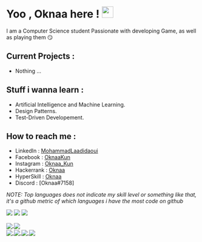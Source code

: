 # Yoo , Oknaa here ! <img src="https://raw.githubusercontent.com/MartinHeinz/MartinHeinz/master/wave.gif" width="30px">

I am a Computer Science student Passionate with developing Game, as well as playing them 😏

## Current Projects : 
 - Nothing ...

## Stuff i wanna learn : 
- Artificial Intelligence and Machine Learning.
- Design Patterns.
- Test-Driven Developement.

## How to reach me :
- LinkedIn : [MohammadLaadidaoui](https://www.linkedin.com/in/mohammadlaadidaoui/) <br>
- Facebook : [OknaaKun](https://www.facebook.com/OknaaKun/) <br>
- Instagram : [Oknaa_Kun](https://www.instagram.com/oknaa_kun/) <br>
- Hackerrank : [Oknaa](https://www.hackerrank.com/Oknaa) <br>
- HyperSkill : [Oknaa](https://hyperskill.org/profile/70430298) <br>
- Discord : [Oknaa#7158]<br>

*NOTE: Top languages does not indicate my skill level or something like that, it's a github metric of which languages i have the most code on github*
<br>
<p align="center">
 
 ![](https://img.shields.io/badge/IDE-IntellijIDEA-informational?style=flat&logo=<LOGO_NAME>&logoColor=white&color=critical)
 ![](https://img.shields.io/badge/GameEngine-Unity-informational?style=flat&logo=/Images/unity.svg&logoColor=white&color=lightgrey)
 ![](https://img.shields.io/badge/Preferred_Language-English-informational?style=flat&logo=/Images/unity.svg&logoColor=white&color=green)
<br>

 <a href="https://github.com/joknaa">
   <img align="center" src="https://github-readme-stats.vercel.app/api/top-langs/?username=joknaa&langs_count=7&layout=compact&hide=ShaderLab,hlsl&theme=material-palenight" />
 </a>
 
<a href="https://github.com/joknaa">
  <img align="center" src="https://github-readme-stats.vercel.app/api?username=joknaa&hide_title=true&show_icons=true&theme=material-palenight" />
</a>
<br>
<a href="https://github.com/Joknaa/Multimedia_Library">
  <img align="center" src="https://github-readme-stats.vercel.app/api/pin/?username=joknaa&repo=Multimedia_Library&theme=material-palenight" />
</a>
<a href="https://github.com/Joknaa/Ookun-s_Adventure">
  <img align="center" src="https://github-readme-stats.vercel.app/api/pin/?username=joknaa&repo=Ookun-s_Adventure&theme=material-palenight&discreption=" />
</a>
<a href="https://github.com/Joknaa/Document_Request_Manager">
  <img align="center" src="https://github-readme-stats.vercel.app/api/pin/?username=joknaa&repo=Document_Request_Manager&theme=material-palenight&discreption=" />
</a>
<a href="https://github.com/Joknaa/TicTacToe">
  <img align="center" src="https://github-readme-stats.vercel.app/api/pin/?username=joknaa&repo=TicTacToe&theme=material-palenight&discreption=" />
</a>
</p>

